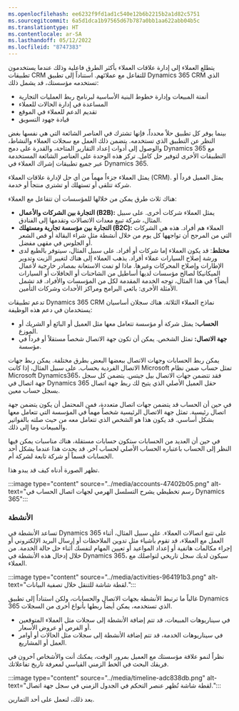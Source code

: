 ```yaml
---
ms.openlocfilehash: ee6232f9fd1ad1c540e12b6b2215b2a1d82c5751
ms.sourcegitcommit: 6a5d1dca1b97565d67b787a0bb1aa622abb04b5c
ms.translationtype: HT
ms.contentlocale: ar-SA
ms.lasthandoff: 05/12/2022
ms.locfileid: "8747383"
---
```

يتطلع العملاء إلى إدارة علاقات العملاء بأكثر الطرق فاعلية وذلك عندما يستخدمون تطبيقات CRM للتفاعل مع عملائهم. استناداً إلى تطبيق Dynamics 365 CRM الذي تستخدمه مؤسستك، قد يشمل ذلك:

 -  أتمتة المبيعات وإدارة خطوط البنية الأساسية لبرنامج ربط العمليات التجارية
 -  المساعدة في إدارة الحالات للعملاء
 -  تقديم الدعم للعملاء في الموقع
 -  قيادة جهود التسويق

بينما يوفر كل تطبيق حلاً محدداً، فإنها تشترك في العناصر الشائعة التي هي نفسها بغض النظر عن التطبيق الذي تستخدمه. يتضمن ذلك العمل مع سجلات العملاء والنشاط، والوصول إلى أدوات إعداد التقارير المتاحة، والقدرة على دمج Dynamics 365 مع التطبيقات الأخرى لتوفير حل كامل. تركز هذه الوحدة على العناصر الشائعة المستخدمة عبر جميع تطبيقات إشراك العملاء في Dynamics 365.

يمثل العملاء جزءاً مهماً من أي حل لإدارة علاقات العملاء (CRM). يمثل العميل فرداً أو شركة تتلقى أو تستهلك أو تشتري منتجاً أو خدمة.

هناك ثلاث طرق يمكن من خلالها للمؤسسات أن تتفاعل مع العملاء:

 -  **التجارة بين الشركات والأعمال (B2B):** يمثل العملاء شركات أخرى. على سبيل المثال، شركة تبيع معدات الاتصالات وتقدمها إلى الفنادق.
 -  **التجارة بين مؤسسة تجارية ومستهلك (B2C):** العملاء هم أفراد. هذه هي الشركات التي من المرجح أن تواجهها كل يوم من خلال أنشطة مثل شراء البقالة أو قص الشعر أو الجلوس في مقهى مفضل.
 -  **مختلط**: قد يكون العملاء إما شركات أو أفراد. على سبيل المثال، سيتوفر بالطبع لدى ورشة إصلاح السيارات عملاء أفراد. يذهب العملاء إلى هناك لتغيير الزيت وتدوير الإطارات وإصلاح المحركات وغيرها. ماذا لو تمت الاستعانة بمصادر خارجية لأعمال الميكانيكا لصالح مؤسسات لديها أساطيل من الشاحنات أو الحافلات أو السيارات أيضاً؟ في هذا المثال، توجه الخدمة المقدمة لكل من المؤسسات والأفراد. قد تشمل الأمثلة الأخرى: بائعي البرامج ومراكز الأحداث وشركات التأمين.

تدعم تطبيقات Dynamics 365 CRM نماذج العملاء الثلاثة. هناك سجلان أساسيان يستخدمان في دعم هذه الوظيفة:

 -  **الحساب:** يمثل شركة أو مؤسسة تتعامل معها مثل العميل أو البائع أو الشريك أو الموزع.
 -  **جهة الاتصال:** تمثل الشخص. يمكن أن تكون جهة الاتصال شخصاً مستقلاً أو فرداً في مؤسسة.

يمكن ربط الحسابات وجهات الاتصال ببعضها البعض بطرق مختلفة. يمكن ربط جهات الاتصال الفردية بحساب. على سبيل المثال، إذا كانت Microsoft تمثل حساب ضمن نظام Microsoft Dynamics365، فقد تتضمن جهات الاتصال بيل جيتس. يتضمن كل سجل جهة اتصال في Dynamics 365 حقل العميل الأصلي الذي يتيح لك ربط جهة اتصال بسجل حساب معين.

في حين أن الحساب قد يتضمن جهات اتصال متعددة، فمن المحتمل أن يكون يتضمن جهة اتصال رئيسية. تمثل جهة الاتصال الرئيسية شخصاً مهماً في المؤسسة التي تتعامل معها بشكل أساسي. قد يكون هذا هو الشخص الذي تتعامل معه من حيث صلته بالفواتير والمبيعات وما إلى ذلك.

في حين أن العديد من الحسابات ستكون حسابات مستقلة، هناك مناسبات يمكن فيها النظر إلى الحساب باعتباره الحساب الأصلي لحساب آخر. قد يحدث هذا عندما يشكل أحد الحسابات قسماً أو شركة تابعة لشركة أم.

تظهر الصورة أدناه كيف قد يبدو هذا.

:::image type="content" source="../media/accounts-47402b05.png" alt-text="رسم تخطيطي يشرح التسلسل الهرمي لجهات اتصال الحساب في Dynamics 365":::


### <a name="activities"></a>الأنشطة

تساعد الأنشطة في Dynamics 365 على تتبع اتصالات العملاء. على سبيل المثال، أثناء العمل مع العملاء، قد تقوم بأشياء مثل تدوين الملاحظات أو إرسال البريد الإلكتروني أو إجراء مكالمات هاتفية أو إعداد المواعيد أو تعيين المهام لنفسك أثناء حل حالة الخدمة. من خلال إدخال هذه الأنشطة في Dynamics 365، سيكون لديك سجل تاريخي لتواصلك مع العملاء.

:::image type="content" source="../media/activities-964191b3.png" alt-text="لقطة شاشة للتنقل خلال تصفية البيانات.":::


غالباً ما ترتبط الأنشطة بجهات الاتصال والحسابات، ولكن استناداً إلى تطبيق Dynamics 365 الذي تستخدمه، يمكن أيضاً ربطها بأنواع أخرى من السجلات.

 -  في سيناريوهات المبيعات، قد تتم إضافة الأنشطة إلى سجلات مثل العملاء المتوقعين أو الفرص أو عروض الأسعار.
 -  في سيناريوهات الخدمة، قد تتم إضافة الأنشطة إلى سجلات مثل الحالات أو أوامر العمل أو المشاريع.

نظراً لنمو علاقة مؤسستك مع العميل بمرور الوقت، يمكنك أنت والأشخاص آخرون في فريقك البحث في الخط الزمني القياسي لمعرفة تاريخ تفاعلاتك.

:::image type="content" source="../media/timeline-adc838db.png" alt-text="لقطة شاشة تُظهر عنصر التحكم في الجدول الزمني في سجل جهة اتصال.":::


بعد ذلك، لنعمل على أحد التمارين.
